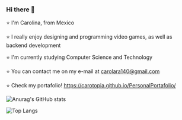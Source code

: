 ### Hi there 	💫

⭐   I'm Carolina, from Mexico

⭐   I really enjoy designing and programming video games, as well as backend development
 
⭐   I'm currently studying Computer Science and Technology 

⭐   You can contact me on my e-mail at carolara140@gmail.com

⭐   Check my portafolio! https://carotopia.github.io/PersonalPortafolio/

![Anurag's GitHub stats](https://github-readme-stats.vercel.app/api?username=carotopia&theme=midnight-purple&show_icons=true)

![Top Langs](https://github-readme-stats.vercel.app/api/top-langs/?username=carotopia&layout=compact)
